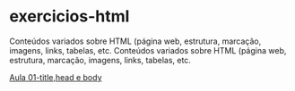 # exercicios-html
Conteúdos variados sobre HTML (página web, estrutura, marcação, imagens, links, tabelas, etc. Conteúdos variados sobre HTML (página web, estrutura, marcação, imagens, links, tabelas, etc. 

<a href="https://github.com/J-De-Alvarenga/exercicios-html/tree/main/aula-1-Body-Head-Title/index.html">Aula 01-title,head e body</a>
